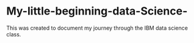 # My-little-beginning-data-Science-
This was created to document my journey through the IBM data science class.
